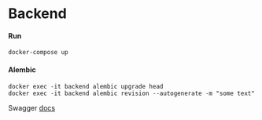 # Backend

#### Run
    docker-compose up

#### Alembic
    docker exec -it backend alembic upgrade head
    docker exec -it backend alembic revision --autogenerate -m "some text"

Swagger <a href="http://localhost:8000/docs">docs</a>
